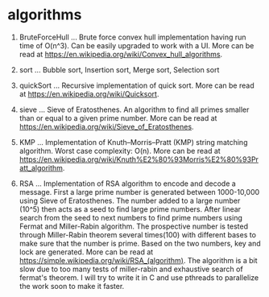 # algorithms

1. BruteForceHull ... Brute force convex hull implementation having run time of O(n^3). Can be easily upgraded to work with a UI. More can                       be read at https://en.wikipedia.org/wiki/Convex_hull_algorithms.
2. sort ... Bubble sort, Insertion sort, Merge sort, Selection sort

3. quickSort ... Recursive implementation of quick sort. More can be read at https://en.wikipedia.org/wiki/Quicksort.

4. sieve ... Sieve of Eratosthenes. An algorithm to find all primes smaller than or equal to a given prime number. More can be read at
             https://en.wikipedia.org/wiki/Sieve_of_Eratosthenes.
             
5. KMP ... Implementation of Knuth–Morris–Pratt (KMP) string matching algorithm. Worst case complexity: O(n). More can be read at
           https://en.wikipedia.org/wiki/Knuth%E2%80%93Morris%E2%80%93Pratt_algorithm.

6. RSA ... Implementation of RSA algorithm to encode and decode a message. First a large prime number is generated between 1000-10,000 using Sieve of Eratosthenes. The number added to a large number (10^5) then acts as a seed to find large prime numbers. After linear search from the seed to next numbers to find prime numbers using Fermat and Miller-Rabin algorithm. The prospective number is tested through Miller-Rabin theorem several times(100) with different bases to make sure that the number is prime. Based on the two numbers, key and lock are generated. More can be read at https://simple.wikipedia.org/wiki/RSA_(algorithm). The algorithm is a bit slow due to too many tests of miller-rabin and exhaustive search of fermat's theorem. I will try to write it in C and use pthreads to parallelize the work soon to make it faster.
